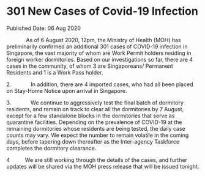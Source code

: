 <html>
    <meta http-equiv="Content-Type" content="text/html; charset=utf-8"/>
    <meta charset="utf-8"/>
    <title>301 New Cases of Covid-19 Infection</title>
    <body><h1>301 New Cases of Covid-19 Infection</h1>
    <p>Published Date: 06 Aug 2020</p> <p>&nbsp; &nbsp; &nbsp; &nbsp; &nbsp; &nbsp; &nbsp;As of 6 August 2020, 12pm, the Ministry of Health (MOH) has preliminarily confirmed an additional 301 cases of COVID-19 infection in Singapore, the vast majority of whom are Work Permit holders residing in foreign worker dormitories. Based on our investigations so far, there are 4 cases in the community, of whom 3 are Singaporeans/ Permanent Residents and 1 is a Work Pass holder.</p><p>2.&nbsp;&nbsp;&nbsp;&nbsp;&nbsp;&nbsp;&nbsp;&nbsp;&nbsp;&nbsp;&nbsp;&nbsp; In addition, there are 4 imported cases, who had all been placed on Stay-Home Notice upon arrival in Singapore.&nbsp;</p><p>3.&nbsp;&nbsp;&nbsp;&nbsp;&nbsp;&nbsp;&nbsp;&nbsp;&nbsp;&nbsp;&nbsp;&nbsp; We continue to aggressively test the final batch of dormitory residents, and remain on track to clear all the dormitories by 7 August, except for a few standalone blocks in the dormitories that serve as quarantine facilities. Depending on the prevalence of COVID-19 at the remaining dormitories whose residents are being tested, the daily case counts may vary. We expect the number to remain volatile in the coming days, before tapering down thereafter as the Inter-agency Taskforce completes the dormitory clearance.</p><p>4&nbsp;&nbsp;&nbsp;&nbsp;&nbsp;&nbsp;&nbsp;&nbsp;&nbsp; We are still working through the details of the cases, and further updates will be shared via the MOH press release that will be issued tonight.</p></body>
</html>